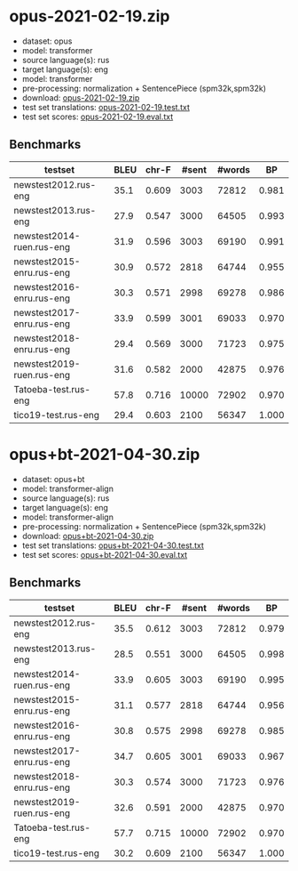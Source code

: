 # opus-2021-02-19.zip

* dataset: opus
* model: transformer
* source language(s): rus
* target language(s): eng
* model: transformer
* pre-processing: normalization + SentencePiece (spm32k,spm32k)
* download: [opus-2021-02-19.zip](https://object.pouta.csc.fi/Tatoeba-MT-models/rus-eng/opus-2021-02-19.zip)
* test set translations: [opus-2021-02-19.test.txt](https://object.pouta.csc.fi/Tatoeba-MT-models/rus-eng/opus-2021-02-19.test.txt)
* test set scores: [opus-2021-02-19.eval.txt](https://object.pouta.csc.fi/Tatoeba-MT-models/rus-eng/opus-2021-02-19.eval.txt)

## Benchmarks

| testset | BLEU  | chr-F | #sent | #words | BP |
|---------|-------|-------|-------|--------|----|
| newstest2012.rus-eng 	| 35.1 	| 0.609 	| 3003 	| 72812 	| 0.981 |
| newstest2013.rus-eng 	| 27.9 	| 0.547 	| 3000 	| 64505 	| 0.993 |
| newstest2014-ruen.rus-eng 	| 31.9 	| 0.596 	| 3003 	| 69190 	| 0.991 |
| newstest2015-enru.rus-eng 	| 30.9 	| 0.572 	| 2818 	| 64744 	| 0.955 |
| newstest2016-enru.rus-eng 	| 30.3 	| 0.571 	| 2998 	| 69278 	| 0.986 |
| newstest2017-enru.rus-eng 	| 33.9 	| 0.599 	| 3001 	| 69033 	| 0.970 |
| newstest2018-enru.rus-eng 	| 29.4 	| 0.569 	| 3000 	| 71723 	| 0.975 |
| newstest2019-ruen.rus-eng 	| 31.6 	| 0.582 	| 2000 	| 42875 	| 0.976 |
| Tatoeba-test.rus-eng 	| 57.8 	| 0.716 	| 10000 	| 72902 	| 0.970 |
| tico19-test.rus-eng 	| 29.4 	| 0.603 	| 2100 	| 56347 	| 1.000 |


# opus+bt-2021-04-30.zip

* dataset: opus+bt
* model: transformer-align
* source language(s): rus
* target language(s): eng
* model: transformer-align
* pre-processing: normalization + SentencePiece (spm32k,spm32k)
* download: [opus+bt-2021-04-30.zip](https://object.pouta.csc.fi/Tatoeba-MT-models/rus-eng/opus+bt-2021-04-30.zip)
* test set translations: [opus+bt-2021-04-30.test.txt](https://object.pouta.csc.fi/Tatoeba-MT-models/rus-eng/opus+bt-2021-04-30.test.txt)
* test set scores: [opus+bt-2021-04-30.eval.txt](https://object.pouta.csc.fi/Tatoeba-MT-models/rus-eng/opus+bt-2021-04-30.eval.txt)

## Benchmarks

| testset | BLEU  | chr-F | #sent | #words | BP |
|---------|-------|-------|-------|--------|----|
| newstest2012.rus-eng 	| 35.5 	| 0.612 	| 3003 	| 72812 	| 0.979 |
| newstest2013.rus-eng 	| 28.5 	| 0.551 	| 3000 	| 64505 	| 0.998 |
| newstest2014-ruen.rus-eng 	| 33.9 	| 0.605 	| 3003 	| 69190 	| 0.995 |
| newstest2015-enru.rus-eng 	| 31.1 	| 0.577 	| 2818 	| 64744 	| 0.956 |
| newstest2016-enru.rus-eng 	| 30.8 	| 0.575 	| 2998 	| 69278 	| 0.985 |
| newstest2017-enru.rus-eng 	| 34.7 	| 0.605 	| 3001 	| 69033 	| 0.967 |
| newstest2018-enru.rus-eng 	| 30.3 	| 0.574 	| 3000 	| 71723 	| 0.976 |
| newstest2019-ruen.rus-eng 	| 32.6 	| 0.591 	| 2000 	| 42875 	| 0.970 |
| Tatoeba-test.rus-eng 	| 57.7 	| 0.715 	| 10000 	| 72902 	| 0.970 |
| tico19-test.rus-eng 	| 30.2 	| 0.609 	| 2100 	| 56347 	| 1.000 |

